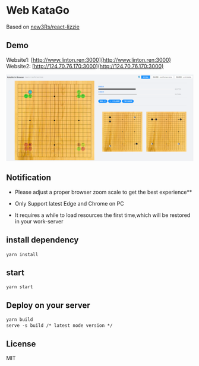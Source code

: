 # Web KataGo

Based on [new3Rs/react-lizzie](https://github.com/new3Rs/react-lizzie)

## Demo
Website1:
[http://www.linton.ren:3000](http://www.linton.ren:3000)
<br/>
Website2:
[http://124.70.76.170:3000](http://124.70.76.170:3000)

![demo.png](demo/demo.PNG)

## Notification
+ Please adjust a proper browser zoom scale to get the best experience**

+ Only Support latest Edge and Chrome on PC
+ It requires a while to load resources the first time,which will be restored in your work-server

## install dependency
```
yarn install
```

## start
```
yarn start
```

## Deploy on your server
```
yarn build
serve -s build /* latest node version */
```

## License
MIT